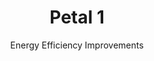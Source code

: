 ---
layout: petal
title: Petal 1 
subtitle: Energy Efficiency Improvements
tagline: Reduce Energy Demand and address heat loss
has_children: true
has_toc: true
graphic: ./graphics/petals/Energy-Efficiency-160x160.png
nav_order: 2
---